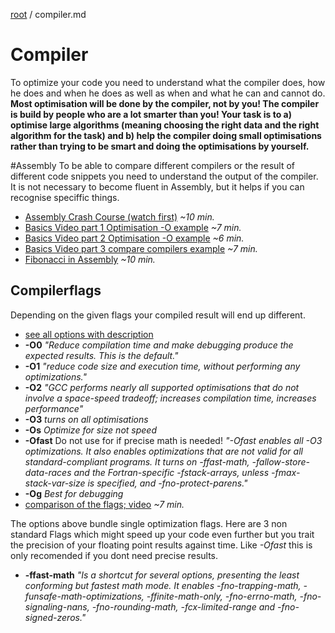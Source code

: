 [root](../README.md) / compiler.md
# Compiler
To optimize your code you need to understand what the compiler does, how he does and when he does as well as when and what he can and cannot do.
**Most optimisation will be done by the compiler, not by you! The compiler is build by people who are a lot smarter than you! Your task is to a) optimise large algorithms (meaning choosing the right data and the right algorithm for the task) and b) help the compiler doing small optimisations rather than trying to be smart and doing the optimisations by yourself.**

#Assembly
To be able to compare different compilers or the result of different code snippets you need to understand the output of the compiler. It is not necessary to become fluent in Assembly, but it helps if you can recognise speciffic things.

- [Assembly Crash Course (watch first)](https://www.youtube-nocookie.com/embed/75gBFiFtAb8?rel=0&start=32) *~10 min.*
- [Basics Video part 1 Optimisation -O example](https://www.youtube-nocookie.com/embed/my39Gpt6bvY?rel=0) *~7 min.*
- [Basics Video part 2 Optimisation -O example](https://www.youtube-nocookie.com/embed/R3HZJ1h2BVY?rel=0) *~6 min.*
- [Basics Video part 3 compare compilers example](https://www.youtube-nocookie.com/embed/KpH6ypYfoNs?rel=0) *~7 min.*
- [Fibonacci in Assembly](https://www.youtube-nocookie.com/embed/yOyaJXpAYZQ?rel=0) *~10 min.*

## Compilerflags
Depending on the given flags your compiled result will end up different.

- [see all options with description](https://gcc.gnu.org/onlinedocs/gcc/Optimize-Options.html)
- **-O0** *"Reduce compilation time and make debugging produce the expected results. This is the default."*
- **-O1** *"reduce code size and execution time, without performing any optimizations."* 
- **-O2** *"GCC performs nearly all supported optimisations that do not involve a space-speed tradeoff; increases compilation time, increases performance"*
- **-O3** *turns on all optimisations*
- **-Os** *Optimize for size not speed*
- **-Ofast** Do not use for if precise math is needed! *"-Ofast enables all -O3 optimizations. It also enables optimizations that are not valid for all standard-compliant programs. It turns on -ffast-math, -fallow-store-data-races and the Fortran-specific -fstack-arrays, unless -fmax-stack-var-size is specified, and -fno-protect-parens."*
- **-Og** *Best for debugging*
- [comparison of the flags; video](https://www.youtube-nocookie.com/embed/THE14sSDT6A?rel=0&start=227) *~7 min.*
 
The options above bundle single optimization flags. Here are 3 non standard Flags which might speed up your code even further but you trait the precision of your floating point results against time. Like *-Ofast* this is only recomended if you dont need precise results.

- **-ffast-math** *"Is a shortcut for several options, presenting the least conforming but fastest math mode. It enables -fno-trapping-math, -funsafe-math-optimizations, -ffinite-math-only, -fno-errno-math, -fno-signaling-nans, -fno-rounding-math, -fcx-limited-range and -fno-signed-zeros."*

